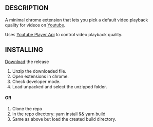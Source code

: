 ## DESCRIPTION

A minimal chrome extension that lets you pick a default video playback quality for videos on [Youtube](youtube.com).

Uses [Youtube Player Api](https://developers.google.com/youtube/iframe_api_reference) to control video playback quality.

## INSTALLING

[Download](/ollanket/chrome-extension-youtube-default-quality/releases/latest/download/build.zip) the release

1. Unzip the downloaded file.
2. Open extensions in chrome.
3. Check developer mode.
4. Load unpacked and select the unzipped folder.

#### OR

1. Clone the repo
2. In the repo directory: yarn install && yarn build
3. Same as above but load the created build directory.
